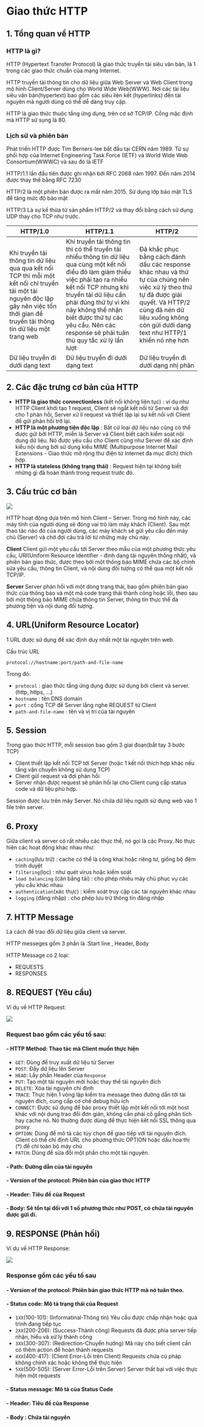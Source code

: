# Giao thức HTTP

## 1. Tổng quan về HTTP
### HTTP là gì? 
HTTP (Hypertext Transfer Protocol) là giao thức truyền tải siêu văn bản, là 1 trong các giao thức chuẩn của mạng Internet.

HTTP truyền tải thông tin cho dữ liệu giữa Web Server và Web Client trong mô hình Client/Server dùng cho World Wide Web(WWW). Nơi các tài liệu siêu văn bản(hypertext) bao gồm các siêu liên kết (hyperlinks) đến tài nguyên mà người dùng có thể dễ dàng truy cập.

HTTP là giao thức thuộc tầng ứng dụng, trên cơ sở TCP/IP. Cổng mặc định mà HTTP sử sụng là 80.

### Lịch sử và phiên bản
Phát triển HTTP được Tim Berners-lee bắt đầu tại CERN năm 1989. Từ sự phối hợp của Internet Engineering Task Force (IETF) và World Wide Web Consortium(WWWC) và sau đó là IETF

HTTP/1.1 lần đầu tiên được ghi nhận bởi RFC 2068 năm 1997. Đến năm 2014 được thay thế bằng RFC 7230

HTTP/2 là một phiên bản được ra mắt năm 2015. Sử dụng lớp bảo mật TLS để tăng mức độ bảo mật

HTTP/3 Là sự kế thừa từ sản phẩm HTTP/2 và thay đổi bằng cách sử dụng UDP thay cho TCP như trước.

|HTTP/1.0|HTTP/1.1|HTTP/2|
|-|-|-|
|Khi truyền tải thông tin dữ liệu qua qua kết nối TCP thì mỗi một kết nối chỉ truyền tải một tài nguyên độc lập gây nên việc tốn thời gian để truyền tải thông tin dữ liệu một trang web|Khi truyền tải thông tin thì có thể truyền tải nhiều thông tin dữ liệu qua cùng một kết nối điều đó làm giảm thiểu việc phải tạo ra nhiều kết nối TCP nhưng khi truyền tải dữ liệu cần phải đúng thứ tự vì khi này không thể nhận biết được thứ tự các yêu cầu. Nên các response sẽ phải tuân thủ quy tắc xử lý lần lượt|Đã khắc phục bằng cách đánh dấu các response khác nhau và thứ tự của chúng nên việc xử lý theo thứ tự đã được giải quyết. Và HTTP/2 cũng đã nén dữ liệu xuống không còn gửi dưới dạng text như HTTP/1 khiến nó nhẹ hơn|
|Dữ liệu truyền đi dưới dạng text|Dữ liệu truyền đi dưới dạng text|Dữ liệu truyền đi dưới dạng nhị phân|

## 2. Các đặc trưng cơ bản của HTTP
- **HTTP là giao thức connectionless** (kết nối không liên tục) : ví dụ như HTTP Client khởi tạo 1 request, Client sẽ ngắt kết nối từ Server và đợi cho 1 phản hồi, Server xử lí request và thiết lập lại sự kết nối với Client để gửi phản hồi trở lại.
- **HTTP là một phương tiện độc lập** : Bất cứ loại dữ liệu nào cũng có thể được gửi bởi HTTP, miễn là Server và Client  biết cách kiểm soát nội dung dữ liệu. Nó được yêu cầu cho Client cũng như Server để xác định kiểu nội dung bởi sử dụng kiểu MIME (Multipurpose Internet Mail Extensions - Giao thức mở rộng thư điện tử Internet đa mục đích) thích hợp.
- **HTTP là stateless (không trạng thái)** : Request hiện tại không biết những gì đã hoàn thành trong request trước đó.

## 3. Cấu trúc cơ bản
<img src = "..\images\Screenshot_1.png">

HTTP hoạt động dựa trên mô hình Client – Server. Trong mô hình này, các máy tính của người dùng sẽ đóng vai trò làm máy khách (Client). Sau một thao tác nào đó của người dùng, các máy khách sẽ gửi yêu cầu đến máy chủ (Server) và chờ đợi câu trả lời từ những máy chủ này.

**Client**
Client gửi một yêu cầu tới Server theo mẫu của một phương thức yêu cầu, URI(Uniform Resource Identifier - định dạng tài nguyên thống nhất), và phiên bản giao thức, được theo bởi một thông báo MIME chứa các bộ chỉnh sửa yêu cầu, thông tin Client, và nội dung đối tượng có thể qua một kết nối TCP/IP.

**Server**
Server phản hồi với một dòng trạng thái, bao gồm phiên bản giao thức của thông báo và một mã code trạng thái thành công hoặc lỗi, theo sau bởi một thông báo MIME chứa thông tin Server, thông tin thực thể đa phương tiện và nội dung đối tượng.

## 4. URL(Uniform Resource Locator)
1 URL được sử dụng để xác định duy nhất một tài nguyên trên web.

Cấu trúc URL
```
protocol://hostname:port/path-and-file-name
```

Trong đó:
- `protocol` : giao thức tầng ứng dụng được sử dụng bởi client và server. (http, https, ...)
- `hostname` : tên DNS domain
- `port` : cổng TCP để Server lắng nghe REQUEST từ Client
- `path-and-file-name` : tên và vị trí của tài nguyên

## 5. Session
Trong giao thức HTTP, mỗi session bao gồm 3 giai đoạn(bắt tay 3 bước TCP)
- Client thiết lập kết nối TCP tới Server (hoặc 1 kết nối thích hợp khác nếu tầng vận chuyển không sử dụng TCP)
- Client gửi request và đợi phản hồi
- Server nhận được request sẽ phản hồi lại cho Client cung cấp status code và dữ liệu phù hợp.

Session được lưu trên máy Server. Nó chứa dữ liệu người sử dụng web vào 1 file trên server.

## 6. Proxy
Giữa client và server có rất nhiều các thực thể, nó gọi là các Proxy. Nó thực hiện các hoạt động khác nhau như:
- `caching`(lưu trữ) : cache có thể là công khai hoặc riêng tư, giống bộ đệm trình duyệt
- `filtering`(lọc) : như quét virus hoặc kiểm soát
- `load balancing` (cân bằng tải) : cho phép nhiều máy chủ phục vụ các yêu cầu khác nhau
- `authentication`(xác thực) : kiểm soát truy cập các tài nguyên khác nhau
- `logging` (đăng nhập) : cho phép lưu trữ thông tin đăng nhập

## 7. HTTP Message
Là cách để trao đổi dữ liệu giữa client và server.

HTTP messeges gồm 3 phần là :Start line , Header, Body

HTTP Message có 2 loại:
- REQUESTS
- RESPONSES

## 8. REQUEST (Yêu cầu)
Ví dụ về HTTP Request:

<img src = "..\images\Screenshot_2.png">

### **Request bao gồm các yếu tố sau:**
#### - HTTP Method: Thao tác mà Client muốn thực hiện
- `GET`: Dùng để truy xuất dữ liệu từ Server
- `POST`: Đẩy dữ liệu lên Server
- `HEAD`: Lấy phần Header của `Response`
- `PUT`: Tạo một tài nguyên mới hoặc thay thế tài nguyên đích
- `DELETE`: Xóa tài nguyên chỉ định
- `TRACE`: Thực hiện 1 vòng lặp kiểm tra message theo đường dẫn tới tài nguyên đích, cung cấp cơ chế debug hữu ích
- `CONNECT`: Được sử dụng để bảo proxy thiết lập một kết nối tới một host khác với nội dung trao đổi đơn giản, không cần phải cố gắng phân tích hay cache nó. Nó thường được dùng để thực hiện kết nối SSL thông qua proxy.
- `OPTION`: Dùng để mô tả các tùy chọn để giao tiếp với tài nguyên đích. Client có thể chỉ định URL cho phương thức OPTION hoặc dấu hoa thị (*) để chỉ toàn bộ máy chủ
- `PATCH`: Dùng để sửa đổi một phần cho một tài nguyên.

#### - Path: Đường dẫn của tài nguyên
#### - Version of the protocol: Phiên bản của giao thức HTTP
#### - Header: Tiêu đề của Request
#### - Body: Sẽ tồn tại đối với 1 số phương thức như POST, có chứa tài nguyên được gửi đi.


## 9. RESPONSE (Phản hồi)
Ví dụ về HTTP Response:

<img src = "..\images\Screenshot_3.png">

### **Response gồm các yếu tố sau**
#### - Version of the protocol: Phiên bản giao thức HTTP mà nó tuân theo.
#### - Status code: Mô tả trạng thái của Request

- `1XX`(100-101): (Informatinal-Thông tin) Yêu cầu được chấp nhận hoặc quá trình đang tiếp tục
- `2XX`(200-206): (Success-Thành công) Requests đã được phía server tiếp nhận, hiểu và xử lý thành công
- `3XX`(300-307): (Redirection-Chuyển hướng) Mã này cho biết client cần có thêm action để hoàn thành requests
- `4XX`(400-417): (Client Error-Lỗi trên Client) Requests chứa cú pháp không chính xác hoặc không thể thực hiện
- `5XX`(500-505): (Server Error-Lỗi trên Server) Server thất bại với việc thực hiện một requests
#### - Status message: Mô tả của Status Code
#### - Header: Tiêu đề của Response
#### - Body : Chứa tài nguyên